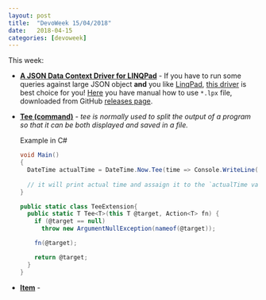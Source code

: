 ```yaml
---
layout: post
title:  "DevoWeek 15/04/2018"
date:   2018-04-15
categories: [devoweek]
---
```


This week:

* **[A JSON Data Context Driver for LINQPad](http://ryandavis.io/a-json-data-context-driver-for-linqpad/)** - If you have to run some queries against large JSON object **and** you like [LinqPad](http://www.linqpad.net/), [this driver](https://github.com/rdavisau/jsondatacontext-linqpad) is best choice for you! [Here](http://forum.linqpad.net/discussion/566/how-to-install-plug-ins) you have manual how to use `*.lpx` file, downloaded from GitHub [releases page](https://github.com/rdavisau/jsondatacontext-linqpad/releases).
* **[Tee (command)](https://en.wikipedia.org/wiki/Tee_(command))** - _tee is normally used to split the output of a program so that it can be both displayed and saved in a file._
  
  Example in C#
  
  ```csharp
  void Main()
  {
    DateTime actualTime = DateTime.Now.Tee(time => Console.WriteLine(time));
    
    // it will print actual time and assaign it to the `actualTime variable`
  }

  public static class TeeExtension{
    public static T Tee<T>(this T @target, Action<T> fn) {
      if (@target == null) 
        throw new ArgumentNullException(nameof(@target));

      fn(@target);

      return @target;
    }
  }
  ```
* **[Item]()** - 
                            
